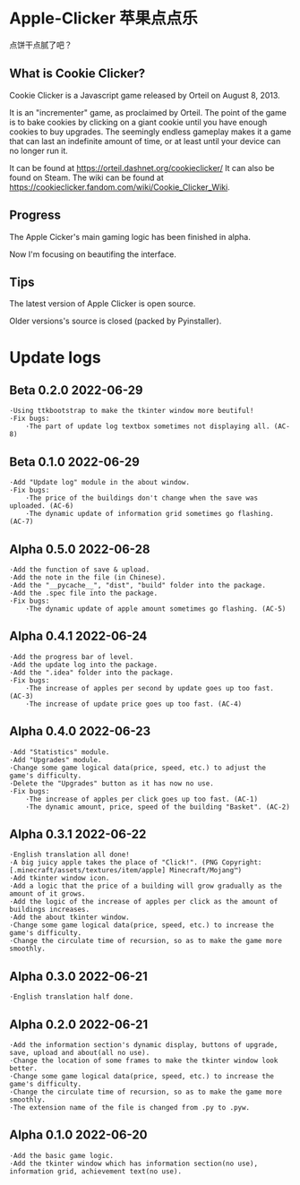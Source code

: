 # Apple-Clicker 苹果点点乐
点饼干点腻了吧？

## What is Cookie Clicker?
Cookie Clicker is a Javascript game released by Orteil on August 8, 2013.

It is an "incrementer" game, as proclaimed by Orteil. The point of the game is to bake cookies by clicking on a giant cookie until you have enough cookies to buy upgrades. The seemingly endless gameplay makes it a game that can last an indefinite amount of time, or at least until your device can no longer run it.

It can be found at https://orteil.dashnet.org/cookieclicker/
It can also be found on Steam.
The wiki can be found at https://cookieclicker.fandom.com/wiki/Cookie_Clicker_Wiki.

## Progress
The Apple Cicker's main gaming logic has been finished in alpha.

Now I'm focusing on beautifing the interface.
 
## Tips
The latest version of Apple Clicker is open source.

Older versions's source is closed (packed by Pyinstaller).

# Update logs

## Beta 0.2.0  2022-06-29
    ·Using ttkbootstrap to make the tkinter window more beutiful!
    ·Fix bugs:
        ·The part of update log textbox sometimes not displaying all. (AC-8)

## Beta 0.1.0  2022-06-29
    ·Add "Update log" module in the about window.
    ·Fix bugs:
        ·The price of the buildings don't change when the save was uploaded. (AC-6)
        ·The dynamic update of information grid sometimes go flashing. (AC-7)
        
## Alpha 0.5.0  2022-06-28
    ·Add the function of save & upload.
    ·Add the note in the file (in Chinese).
    ·Add the "__pycache__", "dist", "build" folder into the package.
    ·Add the .spec file into the package.
    ·Fix bugs:
        ·The dynamic update of apple amount sometimes go flashing. (AC-5)

## Alpha 0.4.1  2022-06-24
    ·Add the progress bar of level.
    ·Add the update log into the package.
    ·Add the ".idea" folder into the package.
    ·Fix bugs:
        ·The increase of apples per second by update goes up too fast. (AC-3)
        ·The increase of update price goes up too fast. (AC-4)
        
## Alpha 0.4.0  2022-06-23
    ·Add "Statistics" module.
    ·Add "Upgrades" module.
    ·Change some game logical data(price, speed, etc.) to adjust the game's difficulty.
    ·Delete the "Upgrades" button as it has now no use.
    ·Fix bugs:
        ·The increase of apples per click goes up too fast. (AC-1)
        ·The dynamic amount, price, speed of the building "Basket". (AC-2)

## Alpha 0.3.1  2022-06-22
    ·English translation all done!
    ·A big juicy apple takes the place of "Click!". (PNG Copyright: [.minecraft/assets/textures/item/apple] Minecraft/Mojang™)
    ·Add tkinter window icon.
    ·Add a logic that the price of a building will grow gradually as the amount of it grows.
    ·Add the logic of the increase of apples per click as the amount of buildings increases.
    ·Add the about tkinter window.
    ·Change some game logical data(price, speed, etc.) to increase the game's difficulty.
    ·Change the circulate time of recursion, so as to make the game more smoothly.
    
## Alpha 0.3.0  2022-06-21
    ·English translation half done.

## Alpha 0.2.0  2022-06-21
    ·Add the information section's dynamic display, buttons of upgrade, save, upload and about(all no use).
    ·Change the location of some frames to make the tkinter window look better.
    ·Change some game logical data(price, speed, etc.) to increase the game's difficulty.
    ·Change the circulate time of recursion, so as to make the game more smoothly.
    ·The extension name of the file is changed from .py to .pyw.

## Alpha 0.1.0  2022-06-20
    ·Add the basic game logic.
    ·Add the tkinter window which has information section(no use), information grid, achievement text(no use).
